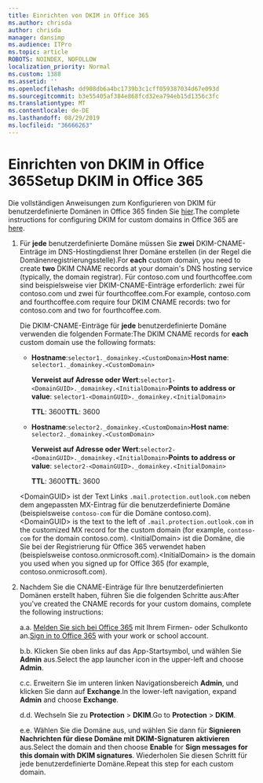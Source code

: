 ```yaml
---
title: Einrichten von DKIM in Office 365
ms.author: chrisda
author: chrisda
manager: dansimp
ms.audience: ITPro
ms.topic: article
ROBOTS: NOINDEX, NOFOLLOW
localization_priority: Normal
ms.custom: 1388
ms.assetid: ''
ms.openlocfilehash: dd908db6a4bc1739b3c1cff059387034d67e093d
ms.sourcegitcommit: b3e55405af384e868fcd32ea794eb15d1356c3fc
ms.translationtype: MT
ms.contentlocale: de-DE
ms.lasthandoff: 08/29/2019
ms.locfileid: "36666263"
---
```

# <a name="setup-dkim-in-office-365"></a><span data-ttu-id="8412d-102">Einrichten von DKIM in Office 365</span><span class="sxs-lookup"><span data-stu-id="8412d-102">Setup DKIM in Office 365</span></span>

<span data-ttu-id="8412d-103">Die vollständigen Anweisungen zum Konfigurieren von DKIM für benutzerdefinierte Domänen in Office 365 finden Sie [hier](https://docs.microsoft.com/office365/SecurityCompliance/use-dkim-to-validate-outbound-email#what-you-need-to-do-to-manually-set-up-dkim-in-office-365).</span><span class="sxs-lookup"><span data-stu-id="8412d-103">The complete instructions for configuring DKIM for custom domains in Office 365 are [here](https://docs.microsoft.com/office365/SecurityCompliance/use-dkim-to-validate-outbound-email#what-you-need-to-do-to-manually-set-up-dkim-in-office-365).</span></span>

1. <span data-ttu-id="8412d-104">Für **jede** benutzerdefinierte Domäne müssen Sie **zwei** DKIM-CNAME-Einträge im DNS-Hostingdienst Ihrer Domäne erstellen (in der Regel die Domänenregistrierungsstelle).</span><span class="sxs-lookup"><span data-stu-id="8412d-104">For **each** custom domain, you need to create **two** DKIM CNAME records at your domain's DNS hosting service (typically, the domain registrar).</span></span> <span data-ttu-id="8412d-105">Für contoso.com und fourthcoffee.com sind beispielsweise vier DKIM-CNAME-Einträge erforderlich: zwei für contoso.com und zwei für fourthcoffee.com.</span><span class="sxs-lookup"><span data-stu-id="8412d-105">For example, contoso.com and fourthcoffee.com require four DKIM CNAME records: two for contoso.com and two for fourthcoffee.com.</span></span>

   <span data-ttu-id="8412d-106">Die DKIM-CNAME-Einträge für **jede** benutzerdefinierte Domäne verwenden die folgenden Formate:</span><span class="sxs-lookup"><span data-stu-id="8412d-106">The DKIM CNAME records for **each** custom domain use the following formats:</span></span>

   - <span data-ttu-id="8412d-107">**Hostname**:`selector1._domainkey.<CustomDomain>`</span><span class="sxs-lookup"><span data-stu-id="8412d-107">**Host name**: `selector1._domainkey.<CustomDomain>`</span></span>

     <span data-ttu-id="8412d-108">**Verweist auf Adresse oder Wert**:`selector1-<DomainGUID>._domainkey.<InitialDomain>`</span><span class="sxs-lookup"><span data-stu-id="8412d-108">**Points to address or value**: `selector1-<DomainGUID>._domainkey.<InitialDomain>`</span></span>

     <span data-ttu-id="8412d-109">**TTL**: 3600</span><span class="sxs-lookup"><span data-stu-id="8412d-109">**TTL**: 3600</span></span>

   - <span data-ttu-id="8412d-110">**Hostname**:`selector2._domainkey.<CustomDomain>`</span><span class="sxs-lookup"><span data-stu-id="8412d-110">**Host name**: `selector2._domainkey.<CustomDomain>`</span></span>

     <span data-ttu-id="8412d-111">**Verweist auf Adresse oder Wert**:`selector2-<DomainGUID>._domainkey.<InitialDomain>`</span><span class="sxs-lookup"><span data-stu-id="8412d-111">**Points to address or value**: `selector2-<DomainGUID>._domainkey.<InitialDomain>`</span></span>

     <span data-ttu-id="8412d-112">**TTL**: 3600</span><span class="sxs-lookup"><span data-stu-id="8412d-112">**TTL**: 3600</span></span>

   <span data-ttu-id="8412d-113">\<DomainGUID\> ist der Text Links `.mail.protection.outlook.com` neben dem angepassten MX-Eintrag für die benutzerdefinierte Domäne (beispielsweise `contoso-com` für die Domäne contoso.com).</span><span class="sxs-lookup"><span data-stu-id="8412d-113">\<DomainGUID\> is the text to the left of `.mail.protection.outlook.com` in the customized MX record for the custom domain (for example, `contoso-com` for the domain contoso.com).</span></span> <span data-ttu-id="8412d-114">\<InitialDomain\> ist die Domäne, die Sie bei der Registrierung für Office 365 verwendet haben (beispielsweise contoso.onmicrosoft.com).</span><span class="sxs-lookup"><span data-stu-id="8412d-114">\<InitialDomain\> is the domain you used when you signed up for Office 365 (for example, contoso.onmicrosoft.com).</span></span>

2. <span data-ttu-id="8412d-115">Nachdem Sie die CNAME-Einträge für Ihre benutzerdefinierten Domänen erstellt haben, führen Sie die folgenden Schritte aus:</span><span class="sxs-lookup"><span data-stu-id="8412d-115">After you've created the CNAME records for your custom domains, complete the following instructions:</span></span>

   <span data-ttu-id="8412d-116">a.</span><span class="sxs-lookup"><span data-stu-id="8412d-116">a.</span></span> <span data-ttu-id="8412d-117">[Melden Sie sich bei Office 365](https://support.office.microsoft.com/article/e9eb7d51-5430-4929-91ab-6157c5a050b4) mit Ihrem Firmen- oder Schulkonto an.</span><span class="sxs-lookup"><span data-stu-id="8412d-117">[Sign in to Office 365](https://support.office.microsoft.com/article/e9eb7d51-5430-4929-91ab-6157c5a050b4) with your work or school account.</span></span>

   <span data-ttu-id="8412d-118">b.</span><span class="sxs-lookup"><span data-stu-id="8412d-118">b.</span></span> <span data-ttu-id="8412d-119">Klicken Sie oben links auf das App-Startsymbol, und wählen Sie **Admin** aus.</span><span class="sxs-lookup"><span data-stu-id="8412d-119">Select the app launcher icon in the upper-left and choose **Admin**.</span></span>

   <span data-ttu-id="8412d-120">c.</span><span class="sxs-lookup"><span data-stu-id="8412d-120">c.</span></span> <span data-ttu-id="8412d-121">Erweitern Sie im unteren linken Navigationsbereich **Admin**, und klicken Sie dann auf **Exchange**.</span><span class="sxs-lookup"><span data-stu-id="8412d-121">In the lower-left navigation, expand **Admin** and choose **Exchange**.</span></span>

   <span data-ttu-id="8412d-122">d.</span><span class="sxs-lookup"><span data-stu-id="8412d-122">d.</span></span> <span data-ttu-id="8412d-123">Wechseln Sie zu **Protection** > **DKIM**.</span><span class="sxs-lookup"><span data-stu-id="8412d-123">Go to **Protection** > **DKIM**.</span></span>

   <span data-ttu-id="8412d-124">e.</span><span class="sxs-lookup"><span data-stu-id="8412d-124">e.</span></span> <span data-ttu-id="8412d-125">Wählen Sie die Domäne aus, und wählen Sie dann für **Signieren Nachrichten für diese Domäne mit DKIM-Signaturen** **aktivieren** aus.</span><span class="sxs-lookup"><span data-stu-id="8412d-125">Select the domain and then choose **Enable** for **Sign messages for this domain with DKIM signatures**.</span></span> <span data-ttu-id="8412d-126">Wiederholen Sie diesen Schritt für jede benutzerdefinierte Domäne.</span><span class="sxs-lookup"><span data-stu-id="8412d-126">Repeat this step for each custom domain.</span></span>
